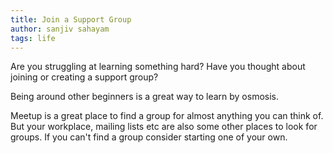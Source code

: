```yaml
---
title: Join a Support Group
author: sanjiv sahayam
tags: life
---
```


Are you struggling at learning something hard? Have you thought about joining or creating a support group?

Being around other beginners is a great way to learn by osmosis.

Meetup is a great place to find a group for almost anything you can think of. But your workplace, mailing lists etc are also some other places to look for groups. If you can't find a group consider starting one of your own.